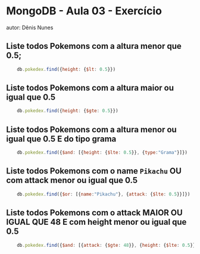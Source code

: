 # MongoDB - Aula 03 - Exercício
autor: Dênis Nunes

## Liste todos Pokemons com a altura **menor que** 0.5;

```javascript
	db.pokedex.find({height: {$lt: 0.5}})
```

## Liste todos Pokemons com a altura **maior ou igual que** 0.5

```javascript
	db.pokedex.find({height: {$gte: 0.5}})
```


## Liste todos Pokemons com a altura **menor ou igual que** 0.5 **E** do tipo grama


```javascript
	db.pokedex.find({$and: [{height: {$lte: 0.5}}, {type:"Grama"}]})
```


## Liste todos Pokemons com o name `Pikachu` **OU** com attack **menor ou igual que** 0.5

```javascript
	db.pokedex.find({$or: [{name:"Pikachu"}, {attack: {$lte: 0.5}}]})
```


## Liste todos Pokemons com o attack **MAIOR OU IGUAL QUE** 48 **E** com  height **menor ou igual que** 0.5

```javascript
	db.pokedex.find({$and: [{attack: {$gte: 48}}, {height: {$lte: 0.5}}]})
```
